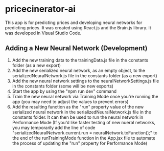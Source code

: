 # pricecinerator-ai

This app is for predicting prices and developing neural networks for predicting prices. It was created using React.js and the Brain.js library. It was developed in Visual Studio Code.

## Adding a New Neural Network (Development)

1. Add the new training data to the trainingData.js file in the constants folder (as a new export)
2. Add the new serialized neural network, as an empty object, to the serializedNeuralNetwork.js file in the constants folder (as a new export)
3. Add the new neural network settings to the neuralNetworkSettings.js file in the constants folder (some will be new exports)
4. Start the app by using the "npm run dev" command
5. Train the new neural network via Training Mode once you're running the app (you may need to adjust the values to prevent errors)
6. Add the resulting function as the "run" property value of the new serialized neural network in the serializedNeuralNetwork.js file in the constants folder. It can then be used to run the neural network in Performance Mode (If you'd like faster testing of new nueral networks, you may temporarily add the line of code "serializedNeuralNetwork.current.run = neuralNetwork.toFunction();" to the end of the runTrainingMode function in the App.jsx file to automate the process of updating the "run" property for Performance Mode)
